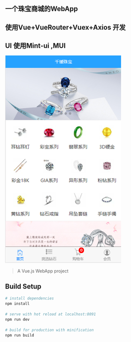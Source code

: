 ## 一个珠宝商城的WebApp
## 使用Vue+VueRouter+Vuex+Axios 开发
## UI 使用Mint-ui ,MUI

![示例图](https://github.com/zhengkai7651/WebApp/blob/master/jewel_app/app_home.png)

> A Vue.js WebApp project

## Build Setup

``` bash
# install dependencies
npm install

# serve with hot reload at localhost:8091
npm run dev

# build for production with minification
npm run build

